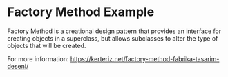 # Factory Method Example
Factory Method is a creational design pattern that provides an interface for creating objects in a superclass, but allows subclasses to alter the type of objects that will be created.

For more information: https://kerteriz.net/factory-method-fabrika-tasarim-deseni/
